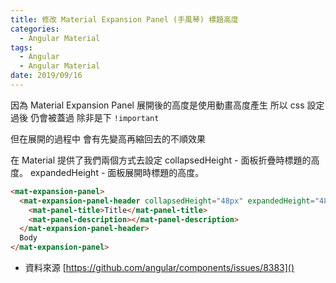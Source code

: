 ```yaml
---
title: 修改 Material Expansion Panel (手風琴) 標題高度
categories:
  - Angular Material
tags:
  - Angular
  - Angular Material
date: 2019/09/16
---
```


因為 Material Expansion Panel 展開後的高度是使用動畫高度產生
所以 css 設定過後 仍會被蓋過
除非是下 `!important`

但在展開的過程中 會有先變高再縮回去的不順效果

在 Material 提供了我們兩個方式去設定
collapsedHeight - 面板折疊時標題的高度。
expandedHeight - 面板展開時標題的高度。

```html
<mat-expansion-panel>
  <mat-expansion-panel-header collapsedHeight="48px" expandedHeight="48px">
    <mat-panel-title>Title</mat-panel-title>
    <mat-panel-description></mat-panel-description>
  </mat-expansion-panel-header>
  Body
</mat-expansion-panel>
```

- 資料來源 [https://github.com/angular/components/issues/8383]()

